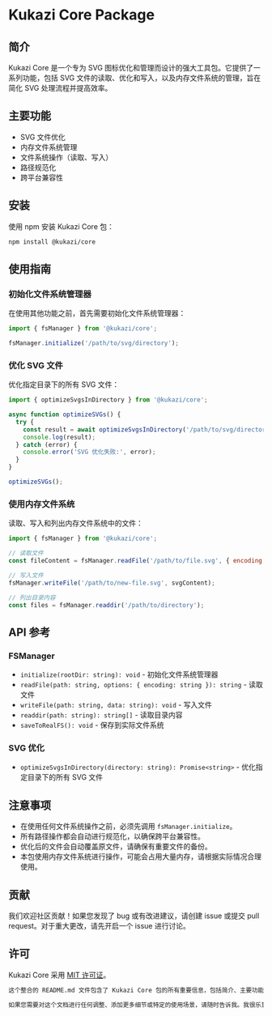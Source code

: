 # Kukazi Core Package

## 简介

Kukazi Core 是一个专为 SVG 图标优化和管理而设计的强大工具包。它提供了一系列功能，包括 SVG 文件的读取、优化和写入，以及内存文件系统的管理，旨在简化 SVG 处理流程并提高效率。

## 主要功能

- SVG 文件优化
- 内存文件系统管理
- 文件系统操作（读取、写入）
- 路径规范化
- 跨平台兼容性

## 安装

使用 npm 安装 Kukazi Core 包：

```bash
npm install @kukazi/core
```

## 使用指南

### 初始化文件系统管理器

在使用其他功能之前，首先需要初始化文件系统管理器：

```js
import { fsManager } from '@kukazi/core';

fsManager.initialize('/path/to/svg/directory');
```

### 优化 SVG 文件

优化指定目录下的所有 SVG 文件：

```js
import { optimizeSvgsInDirectory } from '@kukazi/core';

async function optimizeSVGs() {
  try {
    const result = await optimizeSvgsInDirectory('/path/to/svg/directory');
    console.log(result);
  } catch (error) {
    console.error('SVG 优化失败:', error);
  }
}

optimizeSVGs();
```

### 使用内存文件系统

读取、写入和列出内存文件系统中的文件：

```js
import { fsManager } from '@kukazi/core';

// 读取文件
const fileContent = fsManager.readFile('/path/to/file.svg', { encoding: 'utf8' });

// 写入文件
fsManager.writeFile('/path/to/new-file.svg', svgContent);

// 列出目录内容
const files = fsManager.readdir('/path/to/directory');
```

## API 参考

### FSManager

- `initialize(rootDir: string): void` - 初始化文件系统管理器
- `readFile(path: string, options: { encoding: string }): string` - 读取文件
- `writeFile(path: string, data: string): void` - 写入文件
- `readdir(path: string): string[]` - 读取目录内容
- `saveToRealFS(): void` - 保存到实际文件系统

### SVG 优化

- `optimizeSvgsInDirectory(directory: string): Promise<string>` - 优化指定目录下的所有 SVG 文件

## 注意事项

- 在使用任何文件系统操作之前，必须先调用 `fsManager.initialize`。
- 所有路径操作都会自动进行规范化，以确保跨平台兼容性。
- 优化后的文件会自动覆盖原文件，请确保有重要文件的备份。
- 本包使用内存文件系统进行操作，可能会占用大量内存，请根据实际情况合理使用。

## 贡献

我们欢迎社区贡献！如果您发现了 bug 或有改进建议，请创建 issue 或提交 pull request。对于重大更改，请先开启一个 issue 进行讨论。

## 许可

Kukazi Core 采用 [MIT 许可证](https://github.com/ChenHaoJie9527/kukazi-core/blob/main/LICENSE)。

```tex
这个整合的 README.md 文件包含了 Kukazi Core 包的所有重要信息，包括简介、主要功能、安装指南、使用示例、API 参考、注意事项、贡献指南和许可信息。它提供了一个全面的概览，可以帮助用户快速了解和使用这个包。

如果您需要对这个文档进行任何调整、添加更多细节或特定的使用场景，请随时告诉我。我很乐意根据您的需求进行修改。
```
